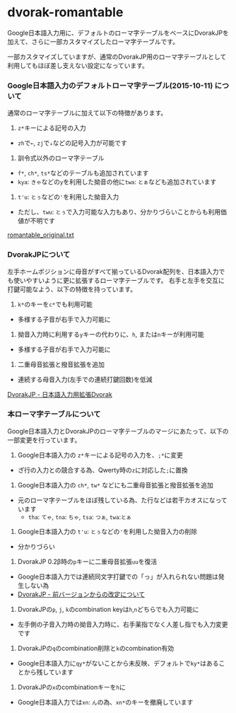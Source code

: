 # dvorak-romantable
Google日本語入力用に、デフォルトのローマ字テーブルをベースにDvorakJPを加えて、さらに一部カスタマイズしたローマ字テーブルです。

一部カスタマイズしていますが、通常のDvorakJP用のローマ字テーブルとして利用してもほぼ差し支えない設定になっています。

### Google日本語入力のデフォルトローマ字テーブル(2015-10-11) について

通常のローマ字テーブルに加えて以下の特徴があります。

1. `z*`キーによる記号の入力
  - `zh`で`←`, `zj`で`↓`などの記号入力が可能です
1. 訓令式以外のローマ字テーブル
  - `f*`, `ch*`, `ts*`などのテーブルも追加されています
  - `kya`: `きゃ`などの`y`を利用した拗音の他に`twa`: `とぁ`なども追加されています
1. `t'u`: `とぅ`などの`'`を利用した拗音入力
  - ただし、`twu`: `とぅ`で入力可能な入力もあり、分かりづらいことからも利用価値が不明です

[romantable_original.txt](https://github.com/shinespark/dvorak-romantable/blob/master/romantable_original.txt)

### DvorakJPについて

左手ホームポジションに母音がすべて揃っているDvorak配列を、日本語入力でも使いやすいように更に拡張するローマ字テーブルです。
右手と左手を交互に打鍵可能なよう、以下の特徴を持っています。

1. `k*`のキーを`c*`でも利用可能
  - 多様する子音が右手で入力可能に
1. 拗音入力時に利用する`y`キーの代わりに、`h`, または`n`キーが利用可能
  - 多様する子音が右手で入力可能に
1. 二重母音拡張と撥音拡張を追加
  - 連続する母音入力(左手での連続打鍵回数)を低減

[DvorakJP - 日本語入力用拡張Dvorak](http://www7.plala.or.jp/dvorakjp/dvorakjp.htm)

### 本ローマ字テーブルについて

Google日本語入力とDvorakJPのローマ字テーブルのマージにあたって、以下の一部変更を行っています。

1. Google日本語入力の `z*`キーによる記号の入力を、`;*`に変更
  - ざ行の入力との競合する為、Qwerty時の`z`に対応した`;`に置換
1. Google日本語入力の `ch*`, `tw*` などにも二重母音拡張と撥音拡張を追加
  - 元のローマ字テーブルをほぼ残している為、た行などは若干カオスになっています
    - `tha`: `てゃ`, `tna`: `ちゃ`, `tsa`: `つぁ`, `twa`:`とぁ`
1. Google日本語入力の `t'u`: `とぅ`などの`'`を利用した拗音入力の削除
  - 分かりづらい
1. DvorakJP 0.2β時の`p`キーに二重母音拡張`uu`を復活
  - Google日本語入力では連続同文字打鍵での「っ」が入れられない問題は発生しない為
  - [DvorakJP - 前バージョンからの改定について](http://www7.plala.or.jp/dvorakjp/)
1. DvorakJPの`p`, `j`, `k`のcombination keyは`h`,`n`どちらでも入力可能に
  - 左手側の子音入力時の拗音入力時に、右手薬指でなく人差し指でも入力変更です
1. DvorakJPの`q`のcombination削除と`k`のcombination有効
  - Google日本語入力に`qy*`がないことから未反映、デフォルトで`ky*`はあることから残しています
1. DvorakJPの`x`のcombinationキーを`h`に
  - Google日本語入力では`xn`: `ん`の為、`xn*`のキーを撤廃しています
